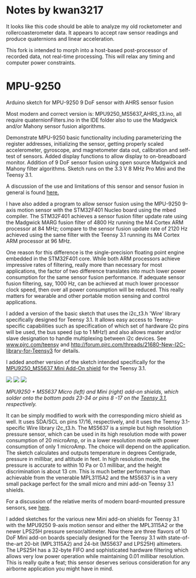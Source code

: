 Notes by kwan3217
=================
It looks like this code should be able to analyze my old rocketometer and rollercoasterometer data. It appears to accept raw sensor readings and produce quaternions and linear acceleration.

This fork is intended to morph into a host-based post-processor of recorded data, not real-time processing. This will relax any timing and computer power constraints.

MPU-9250
========

Arduino sketch for MPU-9250 9 DoF sensor with AHRS sensor fusion

Most modern and correct version is:  	MPU9250_MS5637_AHRS_t3.ino, all require quaternionFilters.ino in the IDE folder also to use the Madgwick and/or Mahony sensor fusion algorithms.

Demonstrate MPU-9250 basic functionality including parameterizing the register addresses, initializing the sensor, 
getting properly scaled accelerometer, gyroscope, and magnetometer data out, calibration and self-test of sensors.
Added display functions to allow display to on-breadboard monitor. Addition of 9 DoF sensor fusion using open source Madgwick and Mahony filter algorithms. Sketch runs on the 3.3 V 8 MHz Pro Mini and the Teensy 3.1.

A discussion of the use and limitations of this sensor and sensor fusion in general is found [here.](https://github.com/kriswiner/MPU-6050/wiki/Affordable-9-DoF-Sensor-Fusion)

I have also added a program to allow sensor fusion using the MPU-9250 9-axis motion sensor with the STM32F401 Nucleo board using the mbed compiler. The STM32F401 achieves a sensor fusion filter update rate using the Madgwick MARG fusion filter of 4800 Hz running the M4 Cortex ARM processor at 84 MHz; compare to the sensor fusion update rate of 2120 Hz achieved using the same filter with the Teensy 3.1 running its M4 Cortex ARM processor at 96 MHz.

One reason for this difference is the single-precision floating point engine embedded in the STM32F401 core. While both ARM processors achieve impressive rates of filtering, really more than necessary for most applications, the factor of two difference translates into much lower power consumption for the same sensor fusion performance. If adequate sensor fusion filtering, say, 1000 Hz, can be achieved at much lower processor clock speed, then over all power consumption will be reduced. This really matters for wearable and other portable motion sensing and control applications.

I added a version of the basic sketch that uses the i2c_t3.h 'Wire' library specifically designed for Teensy 3.1. It allows easy access to Teensy-specific  capabilities such as specification of which set of hardware i2c pins will be used, the bus speed (up to 1 MHz!) and also allows master and/or slave designation to handle multiplexing between i2c devices. See www.pjrc.com/teensy and  http://forum.pjrc.com/threads/21680-New-I2C-library-for-Teensy3 for details.

I added another version of the sketch intended specifically for the [MPU9250_MS5637 Mini Add-On shield](https://www.tindie.com/products/onehorse/mpu9250-teensy-31-add-on-shields/) for the Teensy 3.1. 

![](https://d3s5r33r268y59.cloudfront.net/44691/products/thumbs/2014-07-22T02:09:32.088Z-MPU9250micro1.png.114x76_q85_pad_rcrop.png) ![](https://d3s5r33r268y59.cloudfront.net/44691/products/thumbs/2014-07-22T02:00:54.264Z-mpu9250mini1.png.114x76_q85_pad_rcrop.png) ![](https://d3s5r33r268y59.cloudfront.net/44691/products/thumbs/2014-07-22T02:09:32.088Z-mpu9250mini2.png.114x76_q85_pad_rcrop.png)

_MPU9250 + MS5637 Micro (left) and Mini (right) add-on shields, which solder onto the bottom pads 23-34 or pins 8 -17 on the [Teensy 3.1](http://store.oshpark.com/products/teensy-3-1), respectively._

It can be simply modified to work with the corresponding micro shield as well. It uses SDA/SCL on pins 17/16, respectively, and it uses the Teensy 3.1-specific Wire library i2c_t3.h. The MS5637 is a simple but high resolution pressure sensor, which can be used in its high resolution mode with power consumption of 20 microAmp, or in a lower resolution mode with power consumption of only 1 microAmp. The choice will depend on the application. The sketch calculates and outputs temperature in degrees Centigrade, pressure in millibar, and altitude in feet. In high resolution mode, the pressure is accurate to within 10 Pa or 0.1 millibar, and the height discrimination is about 13 cm. This is much better performance than achievable from the venerable MPL3115A2 and the MS5637 is in a very small package perfect for the small micro and mini add-on Teensy 3.1 shields.

For a discussion of the relative merits of modern board-mounted pressure sensors, see [here](https://github.com/kriswiner/MPU-9250/wiki/Small-pressure-sensors).

I added sketches for the various new Mini add-on shields for Teensy 3.1 with the MPU9250 9-axis motion sensor and either the MPL3115A2 or the newer LPS25H pressure sensor/altimeter. Now there are three flavors of 10 DoF Mini add-on boards specially designed for the Teensy 3.1 with state-of-the-art 20-bit (MPL3115A2) and 24-bit (MS5637 and LPS25H) altimeters. The LPS25H has a 32-byte FIFO and sophisticated hardware filtering which allows very low power operation while maintaining 0.01 millibar resolution. This is really quite a feat; this sensor deserves serious consideration for any airborne application you might have in mind.
